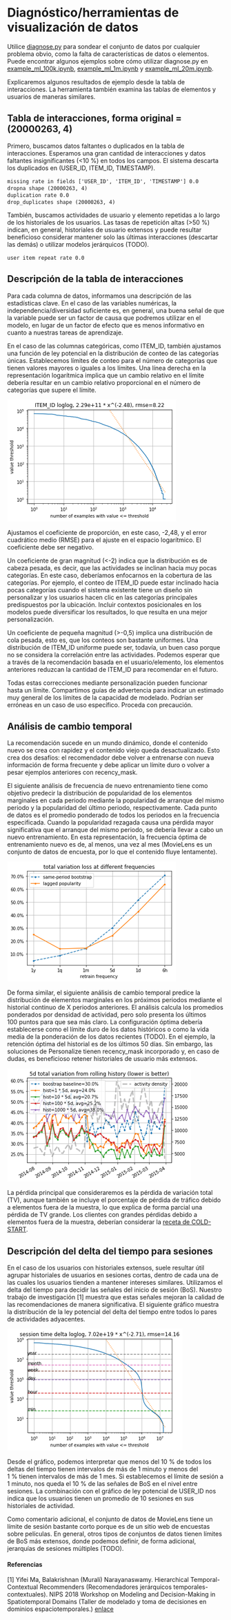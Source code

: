 Diagnóstico/herramientas de visualización de datos
===
Utilice [diagnose.py](diagnose.py) para sondear el conjunto de datos por cualquier problema obvio, como la falta de características de datos o elementos.
Puede encontrar algunos ejemplos sobre cómo utilizar diagnose.py en [example_ml_100k.ipynb](example_ml_100k.ipynb), [example_ml_1m.ipynb](example_ml_1m.ipynb) y [example_ml_20m.ipynb](example_ml_20m.ipynb).

Explicaremos algunos resultados de ejemplo desde la tabla de interacciones. La herramienta también examina las tablas de elementos y usuarios de maneras similares.

Tabla de interacciones, forma original = (20000263, 4)
---

Primero, buscamos datos faltantes o duplicados en la tabla de interacciones. Esperamos una gran cantidad de interacciones y datos faltantes insignificantes (<10 %) en todos los campos. El sistema descarta los duplicados en (USER_ID, ITEM_ID, TIMESTAMP).
```
missing rate in fields ['USER_ID', 'ITEM_ID', 'TIMESTAMP'] 0.0
dropna shape (20000263, 4)
duplication rate 0.0
drop_duplicates shape (20000263, 4)
```
También, buscamos actividades de usuario y elemento repetidas a lo largo de los historiales de los usuarios. Las tasas de repetición altas (>50 %) indican, en general, historiales de usuario extensos y puede resultar beneficioso considerar mantener solo las últimas interacciones (descartar las demás) o utilizar modelos jerárquicos (TODO).
```
user item repeat rate 0.0
```

Descripción de la tabla de interacciones
---

Para cada columna de datos, informamos una descripción de las estadísticas clave.
En el caso de las variables numéricas, la independencia/diversidad suficiente es, en general, una buena señal de que la variable puede ser un factor de causa que podremos utilizar en el modelo, en lugar de un factor de efecto que es menos informativo en cuanto a nuestras tareas de aprendizaje.

En el caso de las columnas categóricas, como ITEM_ID, también ajustamos una función de ley potencial en la distribución de conteo de las categorías únicas.
Establecemos límites de conteo para el número de categorías que tienen valores mayores o iguales a los límites.
Una línea derecha en la representación logarítmica implica que un cambio relativo en el límite debería resultar en un cambio relativo proporcional en el número de categorías que supere el límite.

![power-law.png](imgs/power-law.png "Example power-law plot.")

Ajustamos el coeficiente de proporción, en este caso, -2,48, y el error cuadrático medio (RMSE) para el ajuste en el espacio logarítmico.
El coeficiente debe ser negativo.

   Un coeficiente de gran magnitud (<-2) indica que la distribución es de cabeza pesada, es decir, que las actividades se inclinan hacia muy pocas categorías.
   En este caso, deberíamos enfocarnos en la cobertura de las categorías. Por ejemplo, el conteo de ITEM_ID puede estar inclinado hacia pocas categorías cuando el sistema existente tiene un diseño sin personalizar y los usuarios hacen clic en las categorías principales predispuestos por la ubicación.
   Incluir contextos posicionales en los modelos puede diversificar los resultados, lo que resulta en una mejor personalización.

   Un coeficiente de pequeña magnitud (>-0,5) implica una distribución de cola pesada, esto es, que los conteos son bastante uniformes.
   Una distribución de ITEM_ID uniforme puede ser, todavía, un buen caso porque no se considera la correlación entre las actividades.
   Podemos esperar que a través de la recomendación basada en el usuario/elemento, los elementos anteriores reduzcan la cantidad de ITEM_ID para recomendar en el futuro.

Todas estas correcciones mediante personalización pueden funcionar hasta un límite.
Compartimos guías de advertencia para indicar un estimado muy general de los límites de la capacidad de modelado.
Podrían ser erróneas en un caso de uso específico. Proceda con precaución.

Análisis de cambio temporal
---

La recomendación sucede en un mundo dinámico, donde el contenido nuevo se crea con rapidez y el contenido viejo queda desactualizado.
Esto crea dos desafíos: el recomendador debe volver a entrenarse con nueva información de forma frecuente y debe aplicar un límite duro o volver a pesar ejemplos anteriores con recency_mask.

El siguiente análisis de frecuencia de nuevo entrenamiento tiene como objetivo predecir la distribución de popularidad de los elementos marginales en cada periodo mediante la popularidad de arranque del mismo periodo y la popularidad del último periodo, respectivamente.
Cada punto de datos es el promedio ponderado de todos los periodos en la frecuencia especificada.
Cuando la popularidad rezagada causa una pérdida mayor significativa que el arranque del mismo periodo, se debería llevar a cabo un nuevo entrenamiento.
En esta representación, la frecuencia óptima de entrenamiento nuevo es de, al menos, una vez al mes (MovieLens es un conjunto de datos de encuesta, por lo que el contenido fluye lentamente).

![retrain-freq.png](imgs/retrain-freq.png "Retrain frequency plot")

De forma similar, el siguiente análisis de cambio temporal predice la distribución de elementos marginales en los próximos periodos mediante el historial continuo de X periodos anteriores.
El análisis calcula los promedios ponderados por densidad de actividad, pero solo presenta los últimos 100 puntos para que sea más claro.
La configuración óptima debería establecerse como el límite duro de los datos históricos o como la vida media de la ponderación de los datos recientes (TODO).
En el ejemplo, la retención óptima del historial es de los últimos 50 días.
Sin embargo, las soluciones de Personalize tienen recency_mask incorporado y, en caso de dudas, es beneficioso retener historiales de usuario más extensos.

![temporal-drift.png](imgs/temporal-drift.png "Example temporal-drift plot.")

La pérdida principal que consideraremos es la pérdida de variación total (TV), aunque también se incluye el porcentaje de pérdida de tráfico debido a elementos fuera de la muestra, lo que explica de forma parcial una pérdida de TV grande.
Los clientes con grandes pérdidas debido a elementos fuera de la muestra, deberían considerar la [receta de COLD-START](../personalize_temporal_holdout/personalize_coldstart_demo.ipynb).



Descripción del delta del tiempo para sesiones
---

En el caso de los usuarios con historiales extensos, suele resultar útil agrupar historiales de usuarios en sesiones cortas, dentro de cada una de las cuales los usuarios tienden a mantener intereses similares.
Utilizamos el delta del tiempo para decidir las señales del inicio de sesión (BoS).
Nuestro trabajo de investigación [1] muestra que estas señales mejoran la calidad de las recomendaciones de manera significativa.
El siguiente gráfico muestra la distribución de la ley potencial del delta del tiempo entre todos lo pares de actividades adyacentes.

![time-delta.png](imgs/time-delta.png "Example time-delta plot.")

Desde el gráfico, podemos interpretar que menos del 10 % de todos los deltas del tiempo tienen intervalos de más de 1 minuto y menos del 1 % tienen intervalos de más de 1 mes.
Si establecemos el límite de sesión a 1 minuto, nos queda el 10 % de las señales de BoS en el nivel entre sesiones.
La combinación con el gráfico de ley potencial de USER_ID nos indica que los usuarios tienen un promedio de 10 sesiones en sus historiales de actividad.

Como comentario adicional, el conjunto de datos de MovieLens tiene un límite de sesión bastante corto porque es de un sitio web de encuestas sobre películas.
En general, otros tipos de conjuntos de datos tienen límites de BoS más extensos, donde podemos definir, de forma adicional, jerarquías de sesiones múltiples (TODO).

#### Referencias
[1] Yifei Ma, Balakrishnan (Murali) Narayanaswamy. Hierarchical Temporal-Contextual Recommenders (Recomendadores jerárquicos temporales-contextuales). NIPS 2018 Workshop on Modeling and Decision-Making in Spatiotemporal Domains (Taller de modelado y toma de decisiones en dominios espaciotemporales.) [enlace](https://openreview.net/forum?id=ByzxsrrkJ4)
